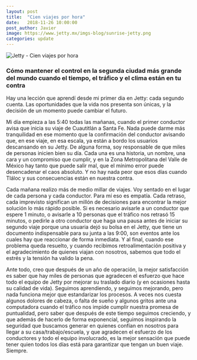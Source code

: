 ```yaml
---
layout: post
title:  "Cien viajes por hora"
date:   2018-11-26 10:00:00
post_author: Javier
image: https://www.jetty.mx/imgs-blog/sunrise-jetty.png
categories: update
---
```


![Jetty - Cien viajes por hora]({{site.baseurl}}/imgs-blog/sunrise-jetty.png)

<h3>Cómo mantener el control en la segunda ciudad más grande del mundo cuando el tiempo, el tráfico y el clima están en tu contra</h3>

Hay una lección que aprendí desde mi primer dia en Jetty: cada segundo cuenta. Las oportunidades que la vida nos presenta son únicas, y la decisión de un momento puede cambiar el futuro.

Mi día empieza a las 5:40 todas las mañanas, cuando el primer conductor avisa que inicia su viaje de Cuautitlán a Santa Fe. Nada puede darme más tranquilidad en ese momento que la confirmación del conductor avisando que, en ese viaje, en esa escala, ya están a bordo los usuarios descansando en su Jetty. De alguna forma, soy responsable de que miles de personas inicien bien su día. Cada una es una historia, un nombre, una cara y un compromiso que cumplir, y en la Zona Metropolitana del Valle de México hay tanto que puede salir mal, que el mínimo error puede desencadenar el caos absoluto. Y no hay nada peor que esos días cuando Tláloc y sus consecuencias están en nuestra contra.

Cada mañana realizo más de medio millar de viajes. Voy sentado en el lugar de cada persona y cada conductor. Para mí eso es empatía. Cada retraso, cada imprevisto significan un millón de decisiones para encontrar la mejor solución lo más rápido posible. Si es necesario avisarle a un conductor que espere 1 minuto, o avisarle a 10 personas que el tráfico nos retrasó 15 minutos, o pedirle a otro conductor que haga una pausa antes de iniciar su segundo viaje porque una usuaria dejó su bolsa en el Jetty, que tiene un documento indispensable para su junta a las 9:00, son eventos ante los cuales hay que reaccionar de forma inmediata. Y al final, cuando ese problema queda resuelto, y cuando recibimos retroalimentación positiva y el agradecimiento de quienes viajan con nosotros, sabemos que todo el estrés y la tensión ha valido la pena.

Ante todo, creo que después de un año de operación, la mejor satisfacción es saber que hay miles de personas que agradecen el esfuerzo que hace todo el equipo de Jetty por mejorar su traslado diario (y en ocasiones hasta su calidad de vida). Seguimos aprendiendo, y seguimos mejorando, pero nada funciona mejor que estandarizar los procesos. A veces nos cuesta algunos dolores de cabeza, o falta de sueño y algunos gritos ante una computadora cuando el tráfico nos impide cumplir nuestra promesa de puntualidad, pero saber que después de este tiempo seguimos creciendo, y que además de hacerlo de forma exponencial, seguimos inspirando la seguridad que buscamos generar en quienes confían en nosotros para llegar a su casa/trabajo/escuela, y que agradecen el esfuerzo de los conductores y todo el equipo involucrado, es la mejor sensación que puede tener quien todos los días está para garantizar que tengan un buen viaje. Siempre.

